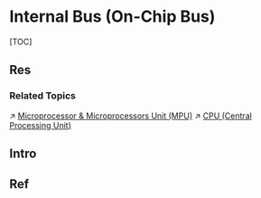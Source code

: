 # Internal Bus (On-Chip Bus)

[TOC]



## Res
### Related Topics
↗ [Microprocessor & Microprocessors Unit (MPU)](../../🚦%20Computer%20Processors%20&%20Logic%20Chips/📌%20Microprocessor%20&%20Microprocessors%20Unit%20(MPU)/Microprocessor%20&%20Microprocessors%20Unit%20(MPU).md)
↗ [CPU (Central Processing Unit)](../../🚦%20Computer%20Processors%20&%20Logic%20Chips/📌%20Microprocessor%20&%20Microprocessors%20Unit%20(MPU)/CPU%20(Central%20Processing%20Unit)/CPU%20(Central%20Processing%20Unit).md)



## Intro



## Ref

